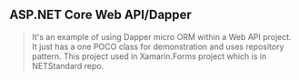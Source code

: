 ## ASP.NET Core Web API/Dapper
> It's an example of using Dapper micro ORM within a Web API project. It just has a one POCO class for demonstration and uses repository pattern. This project used in Xamarin.Forms project which is in NETStandard repo.
